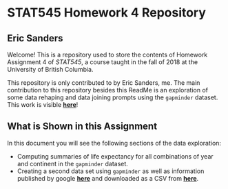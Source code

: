 # STAT545 Homework 4 Repository
## Eric Sanders

Welcome! This is a repository used to store the contents of Homework Assignment 4 of *STAT545*, a course taught in the fall of 2018 at the University of British Columbia.

This repository is only contributed to by Eric Sanders, me. The main contribution to this repository besides this ReadMe is an exploration of some data rehaping and data joining prompts using the `gapminder` dataset. This work is visible **[here](https://github.com/STAT545-UBC-students/hw04-ericjsanders/blob/master/hw04Exploration.md)**!

## What is Shown in this Assignment

In this document you will see the following sections of the data exploration:

* Computing summaries of life expectancy for all combinations of year and continent in the `gapminder` dataset.
* Creating a second data set using `gapminder` as well as information published by google **[here](https://developers.google.com/public-data/docs/canonical/countries_csv)** and downloaded as a CSV from **[here](https://github.com/albertyw/avenews/blob/master/old/data/average-latitude-longitude-countries.csv)**.